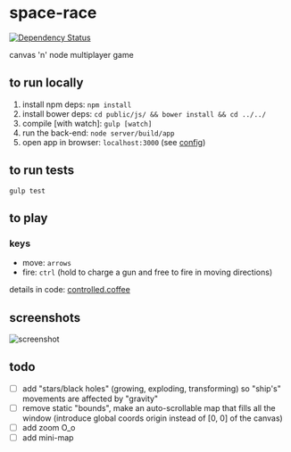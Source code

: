 # space-race

[![Dependency Status](https://david-dm.org/markhovskiy/space-race.svg?style=flat)](https://david-dm.org/markhovskiy/space-race)

canvas 'n' node multiplayer game


## to run locally

1. install npm deps: `npm install`
2. install bower deps: `cd public/js/ && bower install && cd ../../`
3. compile [with watch]: `gulp [watch]`
4. run the back-end: `node server/build/app`
5. open app in browser: `localhost:3000` (see [config](/server/src/config/server.coffee))


## to run tests

`gulp test`


## to play

### keys

* move: `arrows`
* fire: `ctrl` (hold to charge a gun and free to fire in moving directions)

details in code: [controlled.coffee](/public/js/src/behaviors/controlled.coffee)


## screenshots

![screenshot](https://raw.githubusercontent.com/oleksmarkh/oleksmarkh.github.io/master/uploads/space_race_screenshot.png)


## todo

- [ ] add "stars/black holes" (growing, exploding, transforming) so "ship's" movements are affected by "gravity"
- [ ] remove static "bounds", make an auto-scrollable map that fills all the window (introduce global coords origin instead of [0, 0] of the canvas)
- [ ] add zoom O_o
- [ ] add mini-map
